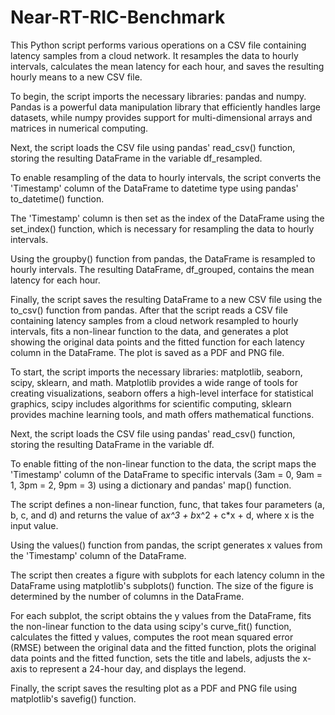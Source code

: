 # Near-RT-RIC-Benchmark

This Python script performs various operations on a CSV file containing latency samples from a cloud network. It resamples the data to hourly intervals, calculates the mean latency for each hour, and saves the resulting hourly means to a new CSV file.

To begin, the script imports the necessary libraries: pandas and numpy. Pandas is a powerful data manipulation library that efficiently handles large datasets, while numpy provides support for multi-dimensional arrays and matrices in numerical computing.

Next, the script loads the CSV file using pandas' read_csv() function, storing the resulting DataFrame in the variable df_resampled.

To enable resampling of the data to hourly intervals, the script converts the 'Timestamp' column of the DataFrame to datetime type using pandas' to_datetime() function.

The 'Timestamp' column is then set as the index of the DataFrame using the set_index() function, which is necessary for resampling the data to hourly intervals.

Using the groupby() function from pandas, the DataFrame is resampled to hourly intervals. The resulting DataFrame, df_grouped, contains the mean latency for each hour.

Finally, the script saves the resulting DataFrame to a new CSV file using the to_csv() function from pandas.
After that the script reads a CSV file containing latency samples from a cloud network resampled to hourly intervals, fits a non-linear function to the data, and generates a plot showing the original data points and the fitted function for each latency column in the DataFrame. The plot is saved as a PDF and PNG file.

To start, the script imports the necessary libraries: matplotlib, seaborn, scipy, sklearn, and math. Matplotlib provides a wide range of tools for creating visualizations, seaborn offers a high-level interface for statistical graphics, scipy includes algorithms for scientific computing, sklearn provides machine learning tools, and math offers mathematical functions.

Next, the script loads the CSV file using pandas' read_csv() function, storing the resulting DataFrame in the variable df.

To enable fitting of the non-linear function to the data, the script maps the 'Timestamp' column of the DataFrame to specific intervals (3am = 0, 9am = 1, 3pm = 2, 9pm = 3) using a dictionary and pandas' map() function.

The script defines a non-linear function, func, that takes four parameters (a, b, c, and d) and returns the value of a*x^3 + b*x^2 + c*x + d, where x is the input value.

Using the values() function from pandas, the script generates x values from the 'Timestamp' column of the DataFrame.

The script then creates a figure with subplots for each latency column in the DataFrame using matplotlib's subplots() function. The size of the figure is determined by the number of columns in the DataFrame.

For each subplot, the script obtains the y values from the DataFrame, fits the non-linear function to the data using scipy's curve_fit() function, calculates the fitted y values, computes the root mean squared error (RMSE) between the original data and the fitted function, plots the original data points and the fitted function, sets the title and labels, adjusts the x-axis to represent a 24-hour day, and displays the legend.

Finally, the script saves the resulting plot as a PDF and PNG file using matplotlib's savefig() function.